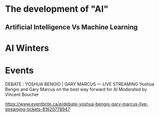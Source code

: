 # The development of "AI"
## Artificial Intelligence Vs Machine Learning
# AI Winters
# Events
DEBATE : YOSHUA BENGIO | GARY MARCUS — LIVE STREAMING
Yoshua Bengio and Gary Marcus on the best way forward for AI
Moderated by Vincent Boucher


https://www.eventbrite.ca/e/debate-yoshua-bengio-gary-marcus-live-streaming-tickets-81620778947
